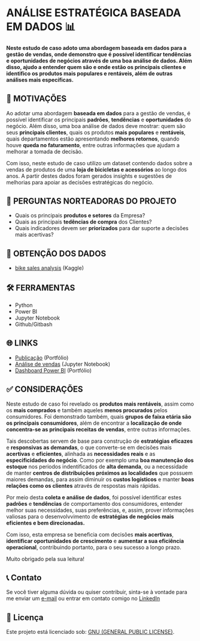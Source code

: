 # ANÁLISE ESTRATÉGICA BASEADA EM DADOS 📊
#### Neste estudo de caso adoto uma abordagem baseada em dados para a gestão de vendas, onde demonstro que é possível identificar tendências e oportunidades de negócios através de uma boa análise de dados. Além disso, ajudo a entender quem são e onde estão os principais clientes e identifico os produtos mais populares e rentáveis, além de outras análises mais específicas.

## 🎯 MOTIVAÇÕES
Ao adotar uma abordagem **baseada em dados** para a gestão de vendas, é possível identificar os principais **padrões**, **tendências** e **oportunidades** do negócio. Além disso, uma boa análise de dados deve mostrar: quem são seus **principais clientes**, quais os produtos **mais populares** e **rentáveis**, quais departamentos estão apresentando **melhores retornos**, quando houve **queda no faturamento**, entre outras informações que ajudam a melhorar a tomada de decisão.

Com isso, neste estudo de caso utilizo um dataset contendo dados sobre a vendas de produtos de uma **loja de bicicletas e acessórios** ao longo dos anos. A partir destes dados foram gerados insights e sugestões de melhorias para apoiar as decisões estratégicas do negócio.

## 💭 PERGUNTAS NORTEADORAS DO PROJETO
- Quais os principais **produtos e setores** da Empresa?
- Quais as principais **tedências de compra** dos Clientes?
- Quais indicadores devem ser **priorizados** para dar suporte a decisões mais acertivas?
   
## 🎲 OBTENÇÃO DOS DADOS
- [bike sales analysis](https://www.kaggle.com/datasets/ahmedterry/bikedata?resource=download) (Kaggle)
  
## 🛠️ FERRAMENTAS
- Python
- Power BI
- Jupyter Notebook
- Github/Gitbash
  
## 🌐 LINKS
- [Publicação](https://pinheiro-dataset.github.io/portfolio/sales.html) (Portfólio)
- [Análise de vendas](https://nbviewer.org/github/Pinheiro-dataset/sales-analysis/blob/main/Sales_analysis.ipynb) (Jupyter Notebook)
- [Dashboard Power BI](https://app.powerbi.com/view?r=eyJrIjoiYTdlNGFjNzEtZmRjOS00MTE3LThiMzEtZTI5NmE1ODA2YWNhIiwidCI6IjBkZjE5YTliLTgyMDItNDA3ZC04ZDQ3LWFiMGZkOTJiYmJmMiJ9) (Portfólio)


## ✅  CONSIDERAÇÕES

Neste estudo de caso foi revelado os **produtos mais rentáveis**, assim como os **mais comprados** e também aqueles **menos procurados** pelos consumidores. Foi demonstrado  também, quais **grupos de faixa etária são os principais consumidores**, além de encontrar a **localização de onde concentra-se as principais receitas de vendas**, entre outras informações. 

Tais descobertas servem de base para construção de **estratégias eficazes** e **responsivas as demandas**, o que converte-se em decisões mais **acertivas** e **eficientes**, alinhada as **necessidades reais** e as **especificidades do negócio**. Como por exemplo uma **boa manutenção dos estoque** nos periodos indentificados de **alta demanda**, ou a necessidade de manter **centros de distribuições próximos as localidades** que possuem maiores demandas, para assim diminuir os **custos logísticos** e manter **boas relações como os clientes** através de respostas mais rápidas.

Por meio desta **coleta e análise de dados**, foi possível identificar estes **padrões** e **tendências** de comportamento dos consumidores, entender melhor suas necessidades, suas preferências, e, assim, prover informações valiosas para o desenvolvvimento de **estratégias de negócios mais eficientes e bem direcionadas.**

Com isso, esta empresa se beneficia com decisões **mais acertivas**, **identificar oportunidades de crescimento** e **aumentar a sua eficiência operacional**, contribuindo portanto, para o seu sucesso a longo prazo.

Muito obrigado pela sua leitura!

## 📞 Contato 
Se você tiver alguma dúvida ou quiser contribuir, sinta-se à vontade para me enviar um [e-mail](rodrigosantospinheiro@gmail.com) ou entrar em contato comigo no [LinkedIn](https://www.linkedin.com/in/rodrigo-s-pinheiro/)

## 📝 Licença
Este projeto está licenciado sob: [GNU (GENERAL PUBLIC LICENSE)]().




